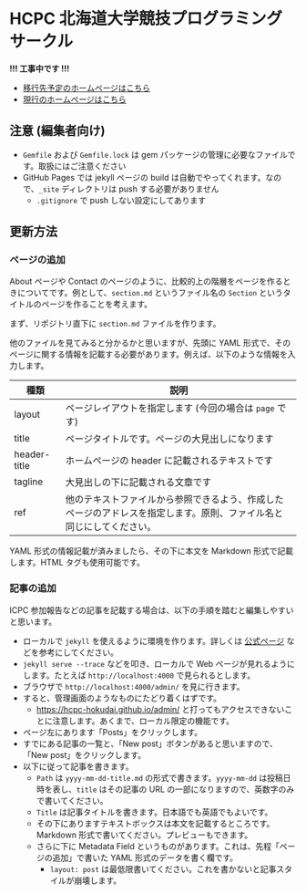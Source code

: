 # HCPC 北海道大学競技プログラミングサークル

**!!! 工事中です !!!**

- [移行先予定のホームページはこちら](https://hcpc-hokudai.github.io/)
- [現行のホームページはこちら](http://hcpc.web.fc2.com/)

## 注意 (編集者向け)

- `Gemfile` および `Gemfile.lock` は gem パッケージの管理に必要なファイルです。取扱にはご注意ください
- GitHub Pages では jekyll ページの build は自動でやってくれます。なので、`_site` ディレクトリは push する必要がありません
    - `.gitignore` で push しない設定にしてあります

## 更新方法

### ページの追加

About ページや Contact のページのように、比較的上の階層をページを作るときについてです。例として、`section.md` というファイル名の `Section` というタイトルのページを作ることを考えます。

まず、リポジトリ直下に `section.md` ファイルを作ります。

他のファイルを見てみると分かるかと思いますが、先頭に YAML 形式で、そのページに関する情報を記載する必要があります。例えば、以下のような情報を入力します。

|種類|説明|
|---|---|
|layout|ページレイアウトを指定します (今回の場合は `page` です)|
|title|ページタイトルです。ページの大見出しになります|
|header-title|ホームページの header に記載されるテキストです|
|tagline|大見出しの下に記載される文章です|
|ref|他のテキストファイルから参照できるよう、作成したページのアドレスを指定します。原則、ファイル名と同じにしてください。|

YAML 形式の情報記載が済みましたら、その下に本文を Markdown 形式で記載します。HTML タグも使用可能です。

### 記事の追加

ICPC 参加報告などの記事を記載する場合は、以下の手順を踏むと編集しやすいと思います。

- ローカルで `jekyll` を使えるように環境を作ります。詳しくは [公式ページ](http://jekyllrb-ja.github.io/) などを参考にしてください。
- `jekyll serve --trace` などを叩き、ローカルで Web ページが見れるようにします。たとえば `http://localhost:4000` で見られるとします。
- ブラウザで `http://localhost:4000/admin/` を見に行きます。
- すると、管理画面のようなものにたどり着くはずです。
    - https://hcpc-hokudai.github.io/admin/ と打ってもアクセスできないことに注意します。あくまで、ローカル限定の機能です。
- ページ左にあります「Posts」をクリックします。
- すでにある記事の一覧と、「New post」ボタンがあると思いますので、「New post」をクリックします。
- 以下に従って記事を書きます。
    - `Path` は `yyyy-mm-dd-title.md` の形式で書きます。`yyyy-mm-dd` は投稿日時を表し、`title` はその記事の URL の一部になりますので、英数字のみで書いてください。
    - `Title` は記事タイトルを書きます。日本語でも英語でもよいです。
    - その下にありますテキストボックスは本文を記載するところです。Markdown 形式で書いてください。プレビューもできます。
    - さらに下に Metadata Field というものがあります。これは、先程「ページの追加」で書いた YAML 形式のデータを書く欄です。
        - `layout: post` は最低限書いてください。これを書かないと記事スタイルが崩壊します。
